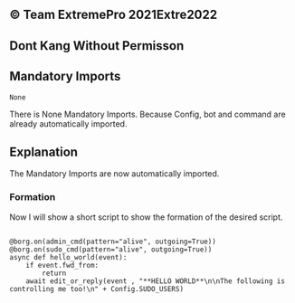 ## © Team ExtremePro 2021Extre2022
## Dont Kang Without Permisson

## Mandatory Imports
```python3
None
```
There is None Mandatory Imports. Because Config, bot and command are already automatically imported.

## Explanation
The Mandatory Imports are now automatically imported.

### Formation
Now I will show a short script to show the formation of the desired script.
```python3

@borg.on(admin_cmd(pattern="alive", outgoing=True))
@borg.on(sudo_cmd(pattern="alive", outgoing=True))
async def hello_world(event):
    if event.fwd_from:
        return
    await edit_or_reply(event , "**HELLO WORLD**\n\nThe following is controlling me too!\n" + Config.SUDO_USERS)
```
